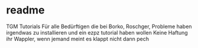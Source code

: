 # readme
TGM Tutorials
Für alle Bedürftigen die bei Borko, Roschger, Probleme haben irgendwas zu installieren und ein ezpz tutorial haben wollen
Keine Haftung ihr Wappler, wenn jemand meint es klappt nicht dann pech
